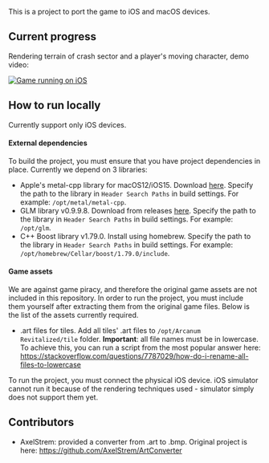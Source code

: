 This is a project to port the game to iOS and macOS devices.

## Current progress

Rendering terrain of crash sector and a player's moving character, demo video:

[![Game running on iOS](https://img.youtube.com/vi/k0ZtMOP3Skg/hqdefault.jpg)](https://youtu.be/k0ZtMOP3Skg)

## How to run locally

Currently support only iOS devices.

#### External dependencies

To build the project, you must ensure that you have project dependencies in place. Currently we depend on 3 libraries:
- Apple's metal-cpp library for macOS12/iOS15. Download [here](https://developer.apple.com/metal/cpp/). Specify the path to the library in `Header Search Paths` in build settings. For example: `/opt/metal/metal-cpp`.
- GLM library v0.9.9.8. Download from releases [here](https://github.com/g-truc/glm). Specify the path to the library in `Header Search Paths` in build settings. For example: `/opt/glm`.
- C++ Boost library v1.79.0. Install using homebrew. Specify the path to the library in `Header Search Paths` in build settings. For example: `/opt/homebrew/Cellar/boost/1.79.0/include`.

#### Game assets

We are against game piracy, and therefore the original game assets are not included in this repository. In order to run the project, you must include them yourself after extracting them from the original game files. Below is the list of the assets currently required.

- .art files for tiles. Add all tiles' .art files to `/opt/Arcanum Revitalized/tile` folder. **Important**: all file names must be in lowercase. To achieve this, you can run a script from the most popular answer here: https://stackoverflow.com/questions/7787029/how-do-i-rename-all-files-to-lowercase

To run the project, you must connect the physical iOS device. iOS simulator cannot run it because of the rendering techniques used - simulator simply does not support them yet.

## Contributors

- AxelStrem: provided a converter from .art to .bmp. Original project is here: https://github.com/AxelStrem/ArtConverter
